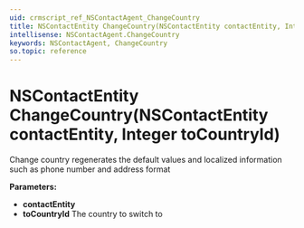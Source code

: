 ```yaml
---
uid: crmscript_ref_NSContactAgent_ChangeCountry
title: NSContactEntity ChangeCountry(NSContactEntity contactEntity, Integer toCountryId)
intellisense: NSContactAgent.ChangeCountry
keywords: NSContactAgent, ChangeCountry
so.topic: reference
---
```


# NSContactEntity ChangeCountry(NSContactEntity contactEntity, Integer toCountryId)

Change country regenerates the default values and localized information such as phone number and address format

**Parameters:**
 - **contactEntity** 
 - **toCountryId** The country to switch to
